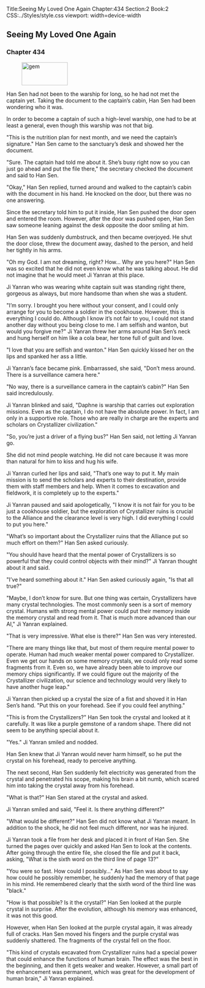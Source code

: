 Title:Seeing My Loved One Again 
Chapter:434 
Section:2 
Book:2 
CSS:../Styles/style.css 
viewport: width=device-width
  
## Seeing My Loved One Again
### Chapter 434 
<figure>
	<img src="../Images/gem.gif" alt="gem" id="gem" width="120" height="60" />
</figure>
  

  
  Han Sen had not been to the warship for long, so he had not met the captain yet. Taking the document to the captain’s cabin, Han Sen had been wondering who it was.

In order to become a captain of such a high-level warship, one had to be at least a general, even though this warship was not that big.

"This is the nutrition plan for next month, and we need the captain’s signature." Han Sen came to the sanctuary’s desk and showed her the document.

"Sure. The captain had told me about it. She’s busy right now so you can just go ahead and put the file there," the secretary checked the document and said to Han Sen.

"Okay," Han Sen replied, turned around and walked to the captain’s cabin with the document in his hand. He knocked on the door, but there was no one answering.

Since the secretary told him to put it inside, Han Sen pushed the door open and entered the room. However, after the door was pushed open, Han Sen saw someone leaning against the desk opposite the door smiling at him.

Han Sen was suddenly dumbstruck, and then became overjoyed. He shut the door close, threw the document away, dashed to the person, and held her tightly in his arms.

"Oh my God. I am not dreaming, right? How… Why are you here?" Han Sen was so excited that he did not even know what he was talking about. He did not imagine that he would meet Ji Yanran at this place.

Ji Yanran who was wearing white captain suit was standing right there, gorgeous as always, but more handsome than when she was a student.

"I’m sorry. I brought you here without your consent, and I could only arrange for you to become a soldier in the cookhouse. However, this is everything I could do. Although I know it’s not fair to you, I could not stand another day without you being close to me. I am selfish and wanton, but would you forgive me?" Ji Yanran threw her arms around Han Sen’s neck and hung herself on him like a cola bear, her tone full of guilt and love.

"I love that you are selfish and wanton." Han Sen quickly kissed her on the lips and spanked her ass a little.

Ji Yanran’s face became pink. Embarrassed, she said, "Don’t mess around. There is a surveillance camera here."

"No way, there is a surveillance camera in the captain’s cabin?" Han Sen said incredulously.

Ji Yanran blinked and said, "Daphne is warship that carries out exploration missions. Even as the captain, I do not have the absolute power. In fact, I am only in a supportive role. Those who are really in charge are the experts and scholars on Crystallizer civilization."

"So, you’re just a driver of a flying bus?" Han Sen said, not letting Ji Yanran go.

She did not mind people watching. He did not care because it was more than natural for him to kiss and hug his wife.

Ji Yanran curled her lips and said, "That’s one way to put it. My main mission is to send the scholars and experts to their destination, provide them with staff members and help. When it comes to excavation and fieldwork, it is completely up to the experts."

Ji Yanran paused and said apologetically, "I know it is not fair for you to be just a cookhouse soldier, but the exploration of Crystallizer ruins is crucial to the Alliance and the clearance level is very high. I did everything I could to put you here."

"What’s so important about the Crystallizer ruins that the Alliance put so much effort on them?" Han Sen asked curiously.

"You should have heard that the mental power of Crystallizers is so powerful that they could control objects with their mind?" Ji Yanran thought about it and said.

"I’ve heard something about it." Han Sen asked curiously again, "Is that all true?"

"Maybe, I don’t know for sure. But one thing was certain, Crystallizers have many crystal technologies. The most commonly seen is a sort of memory crystal. Humans with strong mental power could put their memory inside the memory crystal and read from it. That is much more advanced than our AI," Ji Yanran explained.

"That is very impressive. What else is there?" Han Sen was very interested.

"There are many things like that, but most of them require mental power to operate. Human had much weaker mental power compared to Crystallizer. Even we get our hands on some memory crystals, we could only read some fragments from it. Even so, we have already been able to improve our memory chips significantly. If we could figure out the majority of the Crystallizer civilization, our science and technology would very likely to have another huge leap."

Ji Yanran then picked up a crystal the size of a fist and shoved it in Han Sen’s hand. "Put this on your forehead. See if you could feel anything."

"This is from the Crystallizers?" Han Sen took the crystal and looked at it carefully. It was like a purple gemstone of a random shape. There did not seem to be anything special about it.

"Yes." Ji Yanran smiled and nodded.

Han Sen knew that Ji Yanran would never harm himself, so he put the crystal on his forehead, ready to perceive anything.

The next second, Han Sen suddenly felt electricity was generated from the crystal and penetrated his scope, making his brain a bit numb, which scared him into taking the crystal away from his forehead.

"What is that?" Han Sen stared at the crystal and asked.

Ji Yanran smiled and said, "Feel it. Is there anything different?"

"What would be different?" Han Sen did not know what Ji Yanran meant. In addition to the shock, he did not feel much different, nor was he injured.

Ji Yanran took a file from her desk and placed it in front of Han Sen. She turned the pages over quickly and asked Han Sen to look at the contents. After going through the entire file, she closed the file and put it back, asking, "What is the sixth word on the third line of page 13?"

"You were so fast. How could I possibly…" As Han Sen was about to say how could he possibly remember, he suddenly had the memory of that page in his mind. He remembered clearly that the sixth word of the third line was "black."

"How is that possible? Is it the crystal?" Han Sen looked at the purple crystal in surprise. After the evolution, although his memory was enhanced, it was not this good.

However, when Han Sen looked at the purple crystal again, it was already full of cracks. Han Sen moved his fingers and the purple crystal was suddenly shattered. The fragments of the crystal fell on the floor.

"This kind of crystals excavated from Crystallizer ruins had a special power that could enhance the functions of human brain. The effect was the best in the beginning, and then it gets weaker and weaker. However, a small part of the enhancement was permanent, which was great for the development of human brain," Ji Yanran explained.
